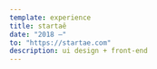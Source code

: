 ```yaml
---
template: experience
title: startaê
date: "2018 —"
to: "https://startae.com"
description: ui design + front-end
---
```

